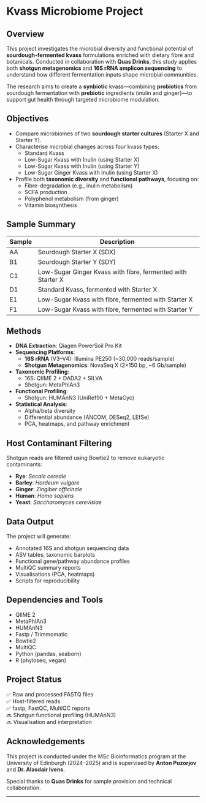 # Kvass Microbiome Project

## Overview

This project investigates the microbial diversity and functional potential of **sourdough-fermented kvass** formulations enriched with dietary fibre and botanicals. Conducted in collaboration with **Quas Drinks**, this study applies both **shotgun metagenomics** and **16S rRNA amplicon sequencing** to understand how different fermentation inputs shape microbial communities.

The research aims to create a **synbiotic** kvass—combining **probiotics** from sourdough fermentation with **prebiotic** ingredients (inulin and ginger)—to support gut health through targeted microbiome modulation.

## Objectives

- Compare microbiomes of two **sourdough starter cultures** (Starter X and Starter Y).
- Characterise microbial changes across four kvass types:
  - Standard Kvass
  - Low-Sugar Kvass with Inulin (using Starter X)
  - Low-Sugar Kvass with Inulin (using Starter Y)
  - Low-Sugar Ginger Kvass with Inulin (using Starter X)
- Profile both **taxonomic diversity** and **functional pathways**, focusing on:
  - Fibre-degradation (e.g., inulin metabolism)
  - SCFA production
  - Polyphenol metabolism (from ginger)
  - Vitamin biosynthesis

## Sample Summary

| Sample | Description                                                   |
|--------|---------------------------------------------------------------|
| AA     | Sourdough Starter X (SDX)                                     |
| B1     | Sourdough Starter Y (SDY)                                     |
| C1     | Low-Sugar Ginger Kvass with fibre, fermented with Starter X   |
| D1     | Standard Kvass, fermented with Starter X                      |
| E1     | Low-Sugar Kvass with fibre, fermented with Starter X          |
| F1     | Low-Sugar Kvass with fibre, fermented with Starter Y          |

## Methods

- **DNA Extraction**: Qiagen PowerSoil Pro Kit
- **Sequencing Platforms**:
  - **16S rRNA** (V3–V4): Illumina PE250 (~30,000 reads/sample)
  - **Shotgun Metagenomics**: NovaSeq X (2×150 bp, ~6 Gb/sample)
- **Taxonomic Profiling**:
  - 16S: QIIME 2 + DADA2 + SILVA
  - Shotgun: MetaPhlAn3
- **Functional Profiling**:
  - Shotgun: HUMAnN3 (UniRef90 + MetaCyc)
- **Statistical Analysis**:
  - Alpha/beta diversity
  - Differential abundance (ANCOM, DESeq2, LEfSe)
  - PCA, heatmaps, and pathway enrichment

## Host Contaminant Filtering

Shotgun reads are filtered using Bowtie2 to remove eukaryotic contaminants:
- **Rye**: *Secale cereale*
- **Barley**: *Hordeum vulgare*
- **Ginger**: *Zingiber officinale*
- **Human**: *Homo sapiens*
- **Yeast**: *Saccharomyces cerevisiae*

## Data Output

The project will generate:
- Annotated 16S and shotgun sequencing data
- ASV tables, taxonomic barplots
- Functional gene/pathway abundance profiles
- MultiQC summary reports
- Visualisations (PCA, heatmaps)
- Scripts for reproducibility

## Dependencies and Tools

- QIIME 2
- MetaPhlAn3
- HUMAnN3
- Fastp / Trimmomatic
- Bowtie2
- MultiQC
- Python (pandas, seaborn)
- R (phyloseq, vegan)

## Project Status

✅ Raw and processed FASTQ files  
✅ Host-filtered reads  
✅ fastp, FastQC, MultiQC reports  
🔜 Shotgun functional profiling (HUMAnN3)  
🔜 Visualisation and interpretation

## Acknowledgements

This project is conducted under the MSc Bioinformatics program at the University of Edinburgh (2024–2025) and is supervised by **Anton Puzorjov** and **Dr. Alasdair Ivens**.

Special thanks to **Quas Drinks** for sample provision and technical collaboration.

---

